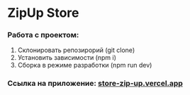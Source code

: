 # ZipUp Store
### Работа с проектом:
1. Склонировать репозирорий (git clone)
2. Установить зависимости (npm i)
3. Сборка в режиме разработки (npm run dev)

### Ссылка на приложение: [store-zip-up.vercel.app](https://store-zip-up.vercel.app/)
